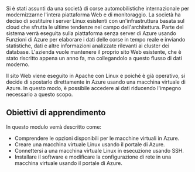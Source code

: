 Si è stati assunti da una società di corse automobilistiche internazionale per modernizzarne l'intera piattaforma Web e di monitoraggio. La società ha deciso di sostituire i server Linux esistenti con un'infrastruttura basata sul cloud che sfrutta le ultime tendenze nel campo dell'architettura. Parte del sistema verrà eseguita sulla piattaforma senza server di Azure usando Funzioni di Azure per elaborare i dati delle corse in tempo reale e inviando statistiche, dati e altre informazioni analizzate rilevanti ai cluster dei database. L'azienda vuole mantenere il proprio sito Web esistente, che è stato riscritto appena un anno fa, ma collegandolo a questo flusso di dati moderno.

Il sito Web viene eseguito in Apache con Linux e poiché è già operativo, si decide di spostarlo direttamente in Azure usando una macchina virtuale di Azure. In questo modo, è possibile accedere ai dati riducendo l'impegno necessario a questo scopo.

## <a name="learning-objectives"></a>Obiettivi di apprendimento

In questo modulo verrà descritto come:

- Comprendere le opzioni disponibili per le macchine virtuali in Azure.
- Creare una macchina virtuale Linux usando il portale di Azure.
- Connettersi a una macchina virtuale Linux in esecuzione usando SSH.
- Installare il software e modificare la configurazione di rete in una macchina virtuale usando il portale di Azure.
